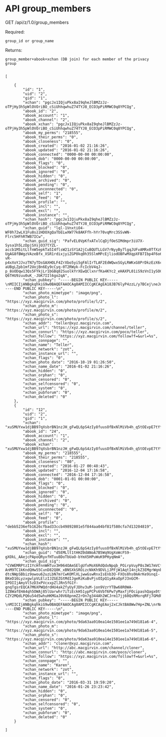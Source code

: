API group_members
=================

GET /api/z/1.0/group_members



Required:

	group_id or group_name


Returns:

	group_member+abook+xchan (DB join) for each member of the privacy group 


	[
	
	    {
	        "id": "1",
	        "uid": "2",
	        "gid": "1",
	        "xchan": "pgcJx1IQjuPkx8aI9qheJlBMZzJz-oTPjHy3h5pWlOVOriBO_cSiUhhqwhuZ74TYJ8_ECO3pPiRMWC0q8YPCQg",
	        "abook_id": "2",
	        "abook_account": "1",
	        "abook_channel": "2",
	        "abook_xchan": "pgcJx1IQjuPkx8aI9qheJlBMZzJz-oTPjHy3h5pWlOVOriBO_cSiUhhqwhuZ74TYJ8_ECO3pPiRMWC0q8YPCQg",
	        "abook_my_perms": "218555",
	        "abook_their_perms": "0",
	        "abook_closeness": "0",
	        "abook_created": "2016-01-02 21:16:26",
	        "abook_updated": "2016-01-02 21:16:26",
	        "abook_connected": "0000-00-00 00:00:00",
	        "abook_dob": "0000-00-00 00:00:00",
	        "abook_flags": "0",
	        "abook_blocked": "0",
	        "abook_ignored": "0",
	        "abook_hidden": "0",
	        "abook_archived": "0",
	        "abook_pending": "0",
	        "abook_unconnected": "0",
	        "abook_self": "1",
	        "abook_feed": "0",
	        "abook_profile": "",
	        "abook_incl": "",
	        "abook_excl": "",
	        "abook_instance": "",
	        "xchan_hash": "pgcJx1IQjuPkx8aI9qheJlBMZzJz-oTPjHy3h5pWlOVOriBO_cSiUhhqwhuZ74TYJ8_ECO3pPiRMWC0q8YPCQg",
	        "xchan_guid": "lql-1VnxtiO4-WF0h72wLX1Fu8szzHDOXgQaTbELwXW77k8AKFfh-hYr70vqMrc3SSvWN-Flrc5HFhRTWB7ICw",
	        "xchan_guid_sig": "PafvEL0VpKfxATxlCqDjfOeSIMdmpr3iU7X-Sysa1h5LzDpjSXsjO37tYZL-accb1M5itLlfnW5epkTa5I4flsW21zSY1A2jCuBQUTLLGV7rNyyBy7lgqJUFvAMRx0TfXzP9lcaPqlM9T1tA6jfWOsOmkdzwofGeXBnsjGfjsO2xdGYe6vwjOU0DSavukvzDMnOayB9DekpvDnaNBTxeGLM45Skzr7ZEMcNF7TeXMbnvpfLaALYEKeQs9bGH-UgAG8fBWgzVAzeBfx_XSR1rdixjyiZGP0kq0h35SlmMPcEjliodOBFwMXqpXFB7Ibp4F6o6te2p2ErViJccQVG8VNKB6SbKNXY6bhP5zVcVsJ-vR-p4xXoYJJvzTN7yTDsGAXHOLF4ZrXbo5yi5gFAlIrTLAF2EdWQwxSGyLRWKxG8PrDkzEzX6cJJ0VRcLh5z6OI5QqQNdeghPZbshMFMJSc_ApCPi9_hI4ZfctCIOi3T6bdgTNKryLm5fhy_eqjwLAZTGP-aUBgLZpb1mf2UojBn6Ey9cCyq-0T2RWyk-FcIcbV4qJ-p_8oODqw13Qs5FYkjLr1bGBq82SuolkYrXEwQClxnrfKa4KYc2_eHAXPL01iS9zVnI1ySOCNJshB97Odpooc4wk7Nb2Fo-Q6THU9zuu0uK_-JbK7IIl6go2qA",
	        "xchan_pubkey": "-----BEGIN PUBLIC KEY-----\nMIICIjANBgkqhkiG9w0BAQEFAAOCAg8AMIICCgKCAgEA18JB76lyP4zzL/y7BCej\neJnfZIWZNtM3MZvI1zEVMWmmwOS+u/yH8oPwyaDk4Y/tnj8GzMPj1lCGVRcd8EJa\nNrCMd50HODA5EsJtxpsOzRcILYjOcTtIAG1K4LtKqELi9ICAaFp0fNfa+Jf0eCek\nvPusx2/ORhy+o23hFoSMhL86o2gmaiRnmnA3Vz4ZMG92ieJEDMXt9IA1EkIqS4y5\nBPZfVPLD1pv8iivj+dtN1XjwplgjUbtxmU0/Ej808nHppscRIqx/XJ0XZU90oNGw\n/wYoK2EzJlPbRsAkwNqoFrAYlr5HPpn4BJ2ebFYQgWBUraD7HwS5atsQEaxGfO21\nlUP0+lDg9t3CXvudDj0UG1jiEKbVIGA+4aG0GN2DSC5AyRq/GRxqyay5W2vQbAZH\nyvxPGrZFO24I65g3pjhpjEsLqZ4ilTLQoLMs0drCIcRm5RxMUo4s/LMg16lT4cEk\n1qRtk2X0Sb1AMQQ2uRXiVtWz77QHMONEYkf6OW4SHbwcv5umvlv69NYEGfCcbgq0\nAV7U4/BWztUz/SWj4r194CG43I9I8dmaEx9CFA/XMePIAXQUuABfe1QMOR6IxLpq\nTHG1peZgHQKeGz4aSGrhQkZNNoOVNaZoIfcvopxcHDTZLigseEIaPPha4WFYoKPi\nUPbZ5o8gTLc750uzrnb2jwcCAwEAAQ==\n-----END PUBLIC KEY-----\n",
	        "xchan_photo_mimetype": "image/png",
	        "xchan_photo_l": "https://xyz.macgirvin.com/photo/profile/l/2",
	        "xchan_photo_m": "https://xyz.macgirvin.com/photo/profile/m/2",
	        "xchan_photo_s": "https://xyz.macgirvin.com/photo/profile/s/2",
	        "xchan_addr": "teller@xyz.macgirvin.com",
	        "xchan_url": "https://xyz.macgirvin.com/channel/teller",
	        "xchan_connurl": "https://xyz.macgirvin.com/poco/teller",
	        "xchan_follow": "https://xyz.macgirvin.com/follow?f=&url=%s",
	        "xchan_connpage": "",
	        "xchan_name": "Teller",
	        "xchan_network": "zot",
	        "xchan_instance_url": "",
	        "xchan_flags": "0",
	        "xchan_photo_date": "2016-10-19 01:26:50",
	        "xchan_name_date": "2016-01-02 21:16:26",
	        "xchan_hidden": "0",
	        "xchan_orphan": "0",
	        "xchan_censored": "0",
	        "xchan_selfcensored": "0",
	        "xchan_system": "0",
	        "xchan_pubforum": "0",
	        "xchan_deleted": "0"
	    },
	    {
	        "id": "12",
	        "uid": "2",
	        "gid": "1",
	        "xchan": "xuSMUYxw1djBB97qXsbrBN1nzJH_gFwQL6pS4zIy8fuusOfBxNlMiVb4h_q5tOEvpE7tYf1EsryjNciMuPIj5w",
	        "abook_id": "24",
	        "abook_account": "1",
	        "abook_channel": "2",
	        "abook_xchan": "xuSMUYxw1djBB97qXsbrBN1nzJH_gFwQL6pS4zIy8fuusOfBxNlMiVb4h_q5tOEvpE7tYf1EsryjNciMuPIj5w",
	        "abook_my_perms": "218555",
	        "abook_their_perms": "218555",
	        "abook_closeness": "80",
	        "abook_created": "2016-01-27 00:48:43",
	        "abook_updated": "2016-12-04 17:16:58",
	        "abook_connected": "2016-12-04 17:16:58",
	        "abook_dob": "0001-01-01 00:00:00",
	        "abook_flags": "0",
	        "abook_blocked": "0",
	        "abook_ignored": "0",
	        "abook_hidden": "0",
	        "abook_archived": "0",
	        "abook_pending": "0",
	        "abook_unconnected": "0",
	        "abook_self": "0",
	        "abook_feed": "0",
	        "abook_profile": "debb5236efb1626cfbad33ccb49892801e5f844aa04bf81f580cfa7d13204819",
	        "abook_incl": "",
	        "abook_excl": "",
	        "abook_instance": "",
	        "xchan_hash": "xuSMUYxw1djBB97qXsbrBN1nzJH_gFwQL6pS4zIy8fuusOfBxNlMiVb4h_q5tOEvpE7tYf1EsryjNciMuPIj5w",
	        "xchan_guid": "d5EMLlt1tHHZ0dANoA7B5Wq9UgXoWcFS9-gXOkL_AAejcPApoQRyxfHTuu8DoTbUaO-bYmX5HPuWuK9PHyqNmA",
	        "xchan_guid_sig": "CVWEMRPtzI1YcHfnnWHTuv3H964OAmSElgUfxMoX6RdQdxNpqb_POirpVuyP8s3W17mVCfO5V9IAjkg5iKcqCk6YcvOD_egmMy-AnM9TC1kKndQHw55CunD82Q8K_xBNSXkSROizcNkKh9DVLjJPFjW1AqtI4njkZ3EMgrWqnbFRM1qPToUoCY9zM3tEMHoAD9YX1zP90wl40LzfN-dtcNWpSBbiz9owou62uzLbN7mrCwKOMlXLjwwGswRnxIsEnb3O-FXOs8hs0mArKe9snq1-BKeD16LyzxgwlpVLElzIJZGEZGtMdIJgeRzKuBvPjsOIpQ1yAkuOpFJ3nGCM-IPOIIjAmyVl5zD3xPVcxxpZlJRn5fG1Y-gnqTgsrEQCA7M6XPWQdrdHU4akZfyUyFJDhv3uM-jon9VzrYTBw68R0WA-1Z8WafEHA4qh5OWAj85lUarwhr7iTiEckH51ypPCPs6VbT6Pw7yMaxfjFOcipashQagx0tfOlDhE5dQANOXKASFtH1J9-CZY2MQdLPQ6u54d5whuHKMGaJ0V68pnmZ2rOn7g344Ah2WCJrm17jj60QsRMorqRFj7GMdPIA1XB8Wrk88MuYOe3Dhyuu6ZWKI7YTWJS690ZVkKUqAiNHqj0W86DtaiPUc_mmGR0fHl4Gksnko3WmCFv9q2X2E",
	        "xchan_pubkey": "-----BEGIN PUBLIC KEY-----\nMIICIjANBgkqhkiG9w0BAQEFAAOCAg8AMIICCgKCAgEAoj2xCJktBA8Ww7Hp+ZNL\nrNuQpo8UB/bfvRkIy+yua3xpF1TuXcnAH61kyRz8vXgOu/l2CyxQbIoaGslCV5Sy\n8JKeNXe+IilUdSSEjMIwCPfSPsYnMHsSnHWmPmclvJwEtQUKOZmW5mMuVBvXy7D2\njomFwc69AYphdyys6eQ7Dcn6+FRBiQbyMprZ5lxyVW+O4DuXVNa3ej2ebx0gCJZ4\ntTIlBoKwEey91dY+FyKVFjdwfNczpmL7LgmZXqcVx+MG3mYgibwdVMiXVj5X06cs\nV9hJ5Xi+Aklsv/UWJtjw9FVt7y9TLptnhh4Ra6T/MDmnBBIAkOR7P/X8cRv078MT\nl0IMsP0RJcDEtTLtwHFVtDs6p52KDFqclKWbqmxmxqV3OTPVYtArRGIzgnJi/5ur\nHRr5G6Cif7QY3UowsIOf78Qvy28LwSbdymgBAWwPPKIviXWxGO+9kMWdmPSUQrWy\nK0+7YA9P9fBUFfn9Hc+p8SJQmQ6OAqLwrDGiPSOlGaNrbEqwqLGgIpXwK+lEFcFJ\n3SPOjJRWdR2whlMxvpwX+39+H7dWN3vSa3Al4/Sq7qW8yW2rYwf+eGyp4Z0lRR+8\nJxFMCwZkSw5g14YdlikAPojv5V1c6KuA5ieg8G1hwyONV7A4JHPyEdPt0W0TZi6C\nCOVkPaC3xGrguETZpJfVpwUCAwEAAQ==\n-----END PUBLIC KEY-----\n",
	        "xchan_photo_mimetype": "image/png",
	        "xchan_photo_l": "https://xyz.macgirvin.com/photo/9da63aa910ea14e1501ee1a749d181a6-4",
	        "xchan_photo_m": "https://xyz.macgirvin.com/photo/9da63aa910ea14e1501ee1a749d181a6-5",
	        "xchan_photo_s": "https://xyz.macgirvin.com/photo/9da63aa910ea14e1501ee1a749d181a6-6",
	        "xchan_addr": "cloner@xyz.macgirvin.com",
	        "xchan_url": "http://abc.macgirvin.com/channel/cloner",
	        "xchan_connurl": "http://abc.macgirvin.com/poco/cloner",
	        "xchan_follow": "https://xyz.macgirvin.com/follow?f=&url=%s",
	        "xchan_connpage": "",
	        "xchan_name": "Karen",
	        "xchan_network": "zot",
	        "xchan_instance_url": "",
	        "xchan_flags": "0",
	        "xchan_photo_date": "2016-03-31 19:59:20",
	        "xchan_name_date": "2016-01-26 23:23:42",
	        "xchan_hidden": "0",
	        "xchan_orphan": "0",
	        "xchan_censored": "0",
	        "xchan_selfcensored": "0",
	        "xchan_system": "0",
	        "xchan_pubforum": "0",
	        "xchan_deleted": "0"
	    }

	]
